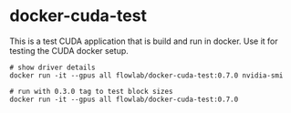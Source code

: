 # docker-cuda-test

This is a test CUDA application that is build and run in docker. Use it for testing the CUDA docker setup.


```shell
# show driver details
docker run -it --gpus all flowlab/docker-cuda-test:0.7.0 nvidia-smi

# run with 0.3.0 tag to test block sizes
docker run -it --gpus all flowlab/docker-cuda-test:0.7.0
```
